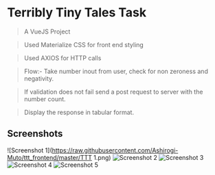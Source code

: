 # Terribly Tiny Tales Task

> A VueJS Project

> Used Materialize CSS for front end styling

> Used AXIOS for HTTP calls

> Flow:- Take number inout from user, check for non zeroness and negativity.

> If validation does not fail send a post request to server with the number count.

> Display the response in tabular format.

## Screenshots

![Screenshot 1](https://raw.githubusercontent.com/Ashirogi-Muto/ttt_frontend/master/TTT 1.png)
![Screenshot 2](https://imgur.com/uFKG0Ad)
![Screenshot 3](https://imgur.com/A6ZwRrs)
![Screenshot 4](https://imgur.com/WyKrdJF)
![Screenshot 5](https://imgur.com/0GtEW1D)

